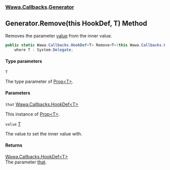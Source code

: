### [Wawa.Callbacks](Wawa.Callbacks.md 'Wawa.Callbacks').[Generator](Generator.md 'Wawa.Callbacks.Generator')

## Generator.Remove<T>(this HookDef<T>, T) Method

Removes the parameter [value](Generator.Remove{T}(HookDef{T},T).md#Wawa.Callbacks.Generator.Remove_T_(thisWawa.Callbacks.HookDef_T_,T).value 'Wawa.Callbacks.Generator.Remove<T>(this Wawa.Callbacks.HookDef<T>, T).value') from the inner value.

```csharp
public static Wawa.Callbacks.HookDef<T> Remove<T>(this Wawa.Callbacks.HookDef<T> that, T value)
    where T : System.Delegate;
```
#### Type parameters

<a name='Wawa.Callbacks.Generator.Remove_T_(thisWawa.Callbacks.HookDef_T_,T).T'></a>

`T`

The type parameter of [Prop&lt;T&gt;](Prop{T}.md 'Wawa.Callbacks.Prop<T>').
#### Parameters

<a name='Wawa.Callbacks.Generator.Remove_T_(thisWawa.Callbacks.HookDef_T_,T).that'></a>

`that` [Wawa.Callbacks.HookDef&lt;](HookDef{T}.md 'Wawa.Callbacks.HookDef<T>')[T](Generator.Remove{T}(HookDef{T},T).md#Wawa.Callbacks.Generator.Remove_T_(thisWawa.Callbacks.HookDef_T_,T).T 'Wawa.Callbacks.Generator.Remove<T>(this Wawa.Callbacks.HookDef<T>, T).T')[&gt;](HookDef{T}.md 'Wawa.Callbacks.HookDef<T>')

This instance of [Prop&lt;T&gt;](Prop{T}.md 'Wawa.Callbacks.Prop<T>').

<a name='Wawa.Callbacks.Generator.Remove_T_(thisWawa.Callbacks.HookDef_T_,T).value'></a>

`value` [T](Generator.Remove{T}(HookDef{T},T).md#Wawa.Callbacks.Generator.Remove_T_(thisWawa.Callbacks.HookDef_T_,T).T 'Wawa.Callbacks.Generator.Remove<T>(this Wawa.Callbacks.HookDef<T>, T).T')

The value to set the inner value with.

#### Returns
[Wawa.Callbacks.HookDef&lt;](HookDef{T}.md 'Wawa.Callbacks.HookDef<T>')[T](Generator.Remove{T}(HookDef{T},T).md#Wawa.Callbacks.Generator.Remove_T_(thisWawa.Callbacks.HookDef_T_,T).T 'Wawa.Callbacks.Generator.Remove<T>(this Wawa.Callbacks.HookDef<T>, T).T')[&gt;](HookDef{T}.md 'Wawa.Callbacks.HookDef<T>')  
The parameter [that](Generator.Remove{T}(HookDef{T},T).md#Wawa.Callbacks.Generator.Remove_T_(thisWawa.Callbacks.HookDef_T_,T).that 'Wawa.Callbacks.Generator.Remove<T>(this Wawa.Callbacks.HookDef<T>, T).that').